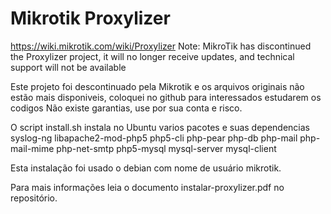 # Mikrotik Proxylizer
https://wiki.mikrotik.com/wiki/Proxylizer
Note: MikroTik has discontinued the Proxylizer project, it will no longer receive updates, and technical support will not be available

Este projeto foi descontinuado pela Mikrotik e os arquivos originais não estão mais disponiveis,  coloquei no github para interessados estudarem os codigos 
Não existe garantias, use por sua conta e risco.

O script install.sh instala no Ubuntu varios pacotes e suas dependencias
syslog-ng 
libapache2-mod-php5
php5-cli 
php-pear
php-db 
php-mail 
php-mail-mime 
php-net-smtp
php5-mysql 
mysql-server
mysql-client

Esta instalação foi usado o debian com nome de usuário mikrotik.

Para mais informações leia o documento instalar-proxylizer.pdf no repositório. 
